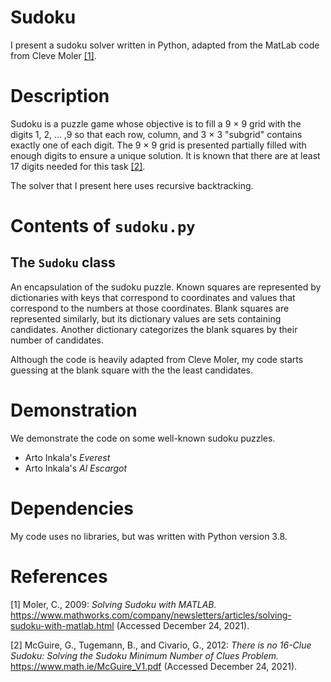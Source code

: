 # Sudoku
I present a sudoku solver written in Python, adapted from the MatLab code from Cleve Moler [[1]](#1).

# Description
Sudoku is a puzzle game whose objective is to fill a 9 × 9 grid with the digits 1, 2, ... ,9 so that each row, column, and 3 × 3 "subgrid" contains exactly one of each digit. The 9 × 9 grid is presented partially filled with enough digits to ensure a unique solution. It is known that there are at least 17 digits needed for this task [[2]](#2).

The solver that I present here uses recursive backtracking.

# Contents of `sudoku.py`
## The `Sudoku` class
An encapsulation of the sudoku puzzle. Known squares are represented by dictionaries with keys that correspond to coordinates and values that correspond to the numbers at those coordinates. Blank squares are represented similarly, but its dictionary values are sets containing candidates. Another dictionary categorizes the blank squares by their number of candidates.

Although the code is heavily adapted from Cleve Moler, my code starts guessing at the blank square with the the least candidates.

# Demonstration
We demonstrate the code on some well-known sudoku puzzles.

- Arto Inkala's _Everest_
- Arto Inkala's _Al Escargot_

# Dependencies
My code uses no libraries, but was written with Python version 3.8.

# References
<a id="1">[1]</a> 
Moler, C., 2009: _Solving Sudoku with MATLAB._
https://www.mathworks.com/company/newsletters/articles/solving-sudoku-with-matlab.html
(Accessed December 24, 2021).

<a id="2">[2]</a>
McGuire, G., Tugemann, B., and Civario, G., 2012: _There is no 16-Clue Sudoku: Solving the Sudoku Minimum Number of Clues Problem._
https://www.math.ie/McGuire_V1.pdf
(Accessed December 24, 2021).
